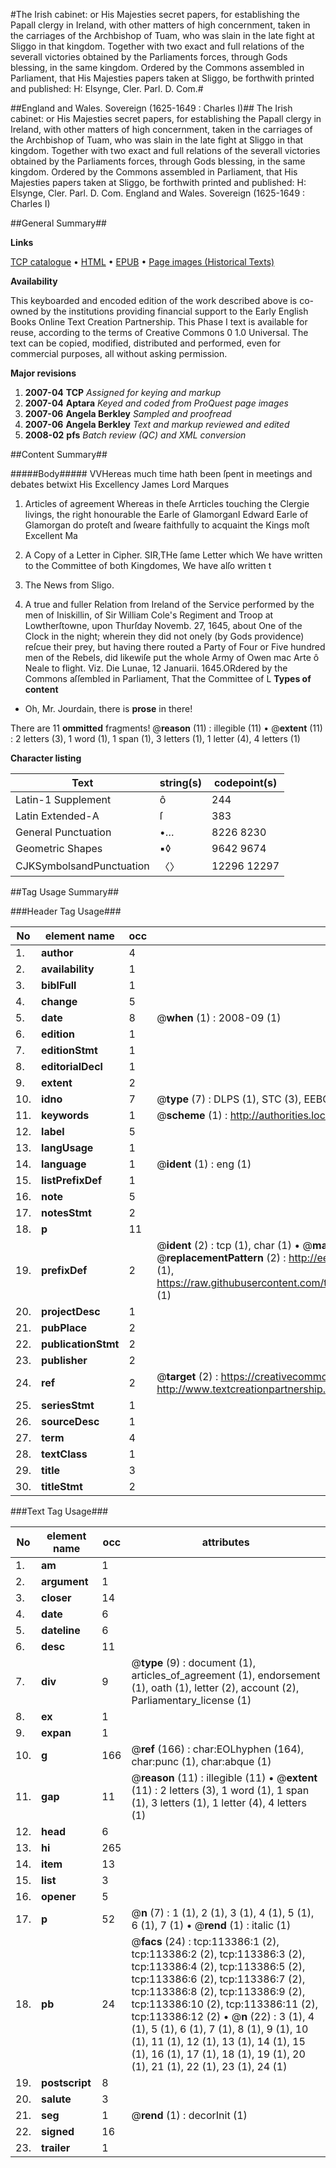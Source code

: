 #The Irish cabinet: or His Majesties secret papers, for establishing the Papall clergy in Ireland, with other matters of high concernment, taken in the carriages of the Archbishop of Tuam, who was slain in the late fight at Sliggo in that kingdom. Together with two exact and full relations of the severall victories obtained by the Parliaments forces, through Gods blessing, in the same kingdom. Ordered by the Commons assembled in Parliament, that His Majesties papers taken at Sliggo, be forthwith printed and published: H: Elsynge, Cler. Parl. D. Com.#

##England and Wales. Sovereign (1625-1649 : Charles I)##
The Irish cabinet: or His Majesties secret papers, for establishing the Papall clergy in Ireland, with other matters of high concernment, taken in the carriages of the Archbishop of Tuam, who was slain in the late fight at Sliggo in that kingdom. Together with two exact and full relations of the severall victories obtained by the Parliaments forces, through Gods blessing, in the same kingdom. Ordered by the Commons assembled in Parliament, that His Majesties papers taken at Sliggo, be forthwith printed and published: H: Elsynge, Cler. Parl. D. Com.
England and Wales. Sovereign (1625-1649 : Charles I)

##General Summary##

**Links**

[TCP catalogue](http://www.ota.ox.ac.uk/tcp/)  • 
[HTML](http://tei.it.ox.ac.uk/tcp/Texts-HTML/free/A78/A78818.html)  • 
[EPUB](http://tei.it.ox.ac.uk/tcp/Texts-EPUB/free/A78/A78818.epub) • 
[Page images (Historical Texts)](https://data.historicaltexts.jisc.ac.uk/view?pubId=eebo-99861255e&pageId=eebo-99861255e-113386-1)

**Availability**

This keyboarded and encoded edition of the
	       work described above is co-owned by the institutions
	       providing financial support to the Early English Books
	       Online Text Creation Partnership. This Phase I text is
	       available for reuse, according to the terms of Creative
	       Commons 0 1.0 Universal. The text can be copied,
	       modified, distributed and performed, even for
	       commercial purposes, all without asking permission.

**Major revisions**

1. __2007-04__ __TCP__ *Assigned for keying and markup*
1. __2007-04__ __Aptara__ *Keyed and coded from ProQuest page images*
1. __2007-06__ __Angela Berkley__ *Sampled and proofread*
1. __2007-06__ __Angela Berkley__ *Text and markup reviewed and edited*
1. __2008-02__ __pfs__ *Batch review (QC) and XML conversion*

##Content Summary##

#####Body#####
VVHereas much time hath been ſpent in meetings
and debates betwixt His Excellency
James Lord Marques
1. Articles of agreement
Whereas in theſe Arrticles touching the Clergie livings,
the right honourable the Earle of GlamorganI Edward Earle of Glamorgan do proteſt and ſweare
faithfully to acquaint the Kings moſt Excellent Ma
1. A Copy of a Letter in Cipher.
SIR,THe ſame Letter which We have written to the Committee
of both Kingdomes, We have alſo written t
1. The News from Sligo.

1. A true and fuller Relation from Ireland of the Service
performed by the men of Iniskillin, of Sir William Cole's Regiment
and Troop at Lowtherſtowne, upon Thurſday Novemb.
27, 1645, about One of the Clock in the night; wherein they did
not onely (by Gods providence) reſcue their prey, but having there
routed a Party of Four or Five hundred men of the Rebels, did
likewiſe put the whole Army of Owen mac Arte ô Neale to
flight. Viz.
Die Lunae, 12 Januarii. 1645.ORdered by the Commons aſſembled in Parliament,
That the Committee of L
**Types of content**

  * Oh, Mr. Jourdain, there is **prose** in there!

There are 11 **ommitted** fragments! 
 @__reason__ (11) : illegible (11)  •  @__extent__ (11) : 2 letters (3), 1 word (1), 1 span (1), 3 letters (1), 1 letter (4), 4 letters (1)

**Character listing**


|Text|string(s)|codepoint(s)|
|---|---|---|
|Latin-1 Supplement|ô|244|
|Latin Extended-A|ſ|383|
|General Punctuation|•…|8226 8230|
|Geometric Shapes|▪◊|9642 9674|
|CJKSymbolsandPunctuation|〈〉|12296 12297|

##Tag Usage Summary##

###Header Tag Usage###

|No|element name|occ|attributes|
|---|---|---|---|
|1.|__author__|4||
|2.|__availability__|1||
|3.|__biblFull__|1||
|4.|__change__|5||
|5.|__date__|8| @__when__ (1) : 2008-09 (1)|
|6.|__edition__|1||
|7.|__editionStmt__|1||
|8.|__editorialDecl__|1||
|9.|__extent__|2||
|10.|__idno__|7| @__type__ (7) : DLPS (1), STC (3), EEBO-CITATION (1), PROQUEST (1), VID (1)|
|11.|__keywords__|1| @__scheme__ (1) : http://authorities.loc.gov/ (1)|
|12.|__label__|5||
|13.|__langUsage__|1||
|14.|__language__|1| @__ident__ (1) : eng (1)|
|15.|__listPrefixDef__|1||
|16.|__note__|5||
|17.|__notesStmt__|2||
|18.|__p__|11||
|19.|__prefixDef__|2| @__ident__ (2) : tcp (1), char (1)  •  @__matchPattern__ (2) : ([0-9\-]+):([0-9IVX]+) (1), (.+) (1)  •  @__replacementPattern__ (2) : http://eebo.chadwyck.com/downloadtiff?vid=$1&page=$2 (1), https://raw.githubusercontent.com/textcreationpartnership/Texts/master/tcpchars.xml#$1 (1)|
|20.|__projectDesc__|1||
|21.|__pubPlace__|2||
|22.|__publicationStmt__|2||
|23.|__publisher__|2||
|24.|__ref__|2| @__target__ (2) : https://creativecommons.org/publicdomain/zero/1.0/ (1), http://www.textcreationpartnership.org/docs/. (1)|
|25.|__seriesStmt__|1||
|26.|__sourceDesc__|1||
|27.|__term__|4||
|28.|__textClass__|1||
|29.|__title__|3||
|30.|__titleStmt__|2||


###Text Tag Usage###

|No|element name|occ|attributes|
|---|---|---|---|
|1.|__am__|1||
|2.|__argument__|1||
|3.|__closer__|14||
|4.|__date__|6||
|5.|__dateline__|6||
|6.|__desc__|11||
|7.|__div__|9| @__type__ (9) : document (1), articles_of_agreement (1), endorsement (1), oath (1), letter (2), account (2), Parliamentary_license (1)|
|8.|__ex__|1||
|9.|__expan__|1||
|10.|__g__|166| @__ref__ (166) : char:EOLhyphen (164), char:punc (1), char:abque (1)|
|11.|__gap__|11| @__reason__ (11) : illegible (11)  •  @__extent__ (11) : 2 letters (3), 1 word (1), 1 span (1), 3 letters (1), 1 letter (4), 4 letters (1)|
|12.|__head__|6||
|13.|__hi__|265||
|14.|__item__|13||
|15.|__list__|3||
|16.|__opener__|5||
|17.|__p__|52| @__n__ (7) : 1 (1), 2 (1), 3 (1), 4 (1), 5 (1), 6 (1), 7 (1)  •  @__rend__ (1) : italic (1)|
|18.|__pb__|24| @__facs__ (24) : tcp:113386:1 (2), tcp:113386:2 (2), tcp:113386:3 (2), tcp:113386:4 (2), tcp:113386:5 (2), tcp:113386:6 (2), tcp:113386:7 (2), tcp:113386:8 (2), tcp:113386:9 (2), tcp:113386:10 (2), tcp:113386:11 (2), tcp:113386:12 (2)  •  @__n__ (22) : 3 (1), 4 (1), 5 (1), 6 (1), 7 (1), 8 (1), 9 (1), 10 (1), 11 (1), 12 (1), 13 (1), 14 (1), 15 (1), 16 (1), 17 (1), 18 (1), 19 (1), 20 (1), 21 (1), 22 (1), 23 (1), 24 (1)|
|19.|__postscript__|8||
|20.|__salute__|3||
|21.|__seg__|1| @__rend__ (1) : decorInit (1)|
|22.|__signed__|16||
|23.|__trailer__|1||
